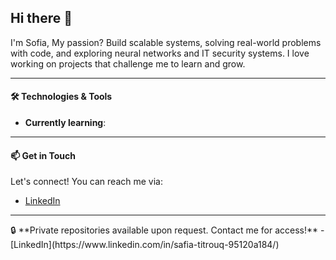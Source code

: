 ## Hi there 👋
I'm Sofia, 
My passion? Build scalable systems, solving real-world problems with code, and exploring neural networks and IT security systems. I love working on projects that challenge me to learn and grow.
<hr>

#### 🛠️ Technologies & Tools

-  **Currently learning**: 
<hr>

#### 📫 Get in Touch
Let's connect! You can reach me via:
- [LinkedIn](https://www.linkedin.com/in/safia-titrouq-95120a184/)
<hr>
🔒 **Private repositories available upon request. Contact me for access!** - [LinkedIn](https://www.linkedin.com/in/safia-titrouq-95120a184/)
